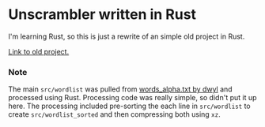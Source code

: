 # Unscrambler written in Rust

I'm learning Rust, so this is just a rewrite of an simple old project in Rust.

[Link to old project.](https://github.com/SinTan1729/Unscrambler)

### Note

The main `src/wordlist` was pulled from [words_alpha.txt by dwyl](https://github.com/dwyl/english-words/) and processed using Rust. Processing code was really simple, so didn't put it up here. The processing included pre-sorting the each line in `src/wordlist` to create `src/wordlist_sorted` and then compressing both using `xz`.